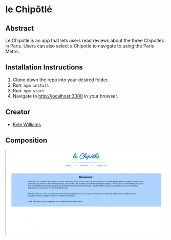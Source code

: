 # le Chipôtlé

## Abstract

Le Chipôtlé is an app that lets users read reviews about the three Chipotles in Paris. Users can also select a Chipotle to navigate to using the Paris Métro. 

## Installation Instructions 

1. Clone down the repo into your desired folder.
2. Run: `npm install`
3. Run: `npm start`
4. Navigate to [http://localhost:3000](http://localhost:3000) in your browser.

## Creator
* [Kyle Williams](https://github.com/KCWill)

## Composition

<img width="700px" alt="Chipotle Composition" src='./public/images/chipotleComp.gif'>

